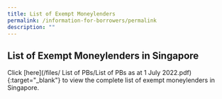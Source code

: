 ```yaml
---
title: List of Exempt Moneylenders
permalink: /information-for-borrowers/permalink
description: ""
---
```

List of Exempt Moneylenders in Singapore
---
Click [here](/files/
List of PBs/List of PBs as at 1 July 2022.pdf){:target="_blank"} to view the complete list of exempt moneylenders in Singapore.